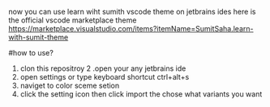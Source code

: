 now you can use learn wiht sumith vscode theme on jetbrains ides
here is the official vscode marketplace theme https://marketplace.visualstudio.com/items?itemName=SumitSaha.learn-with-sumit-theme

#how to use?
1. clon this repositroy
2 .open your any jetbrains ide
3. open settings or type keyboard shortcut ctrl+alt+s
4. naviget to color sceme setion 
5. click the setting icon then click import the chose what variants you want
